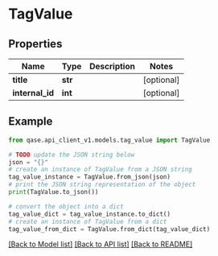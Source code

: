 # TagValue


## Properties

Name | Type | Description | Notes
------------ | ------------- | ------------- | -------------
**title** | **str** |  | [optional] 
**internal_id** | **int** |  | [optional] 

## Example

```python
from qase.api_client_v1.models.tag_value import TagValue

# TODO update the JSON string below
json = "{}"
# create an instance of TagValue from a JSON string
tag_value_instance = TagValue.from_json(json)
# print the JSON string representation of the object
print(TagValue.to_json())

# convert the object into a dict
tag_value_dict = tag_value_instance.to_dict()
# create an instance of TagValue from a dict
tag_value_from_dict = TagValue.from_dict(tag_value_dict)
```
[[Back to Model list]](../README.md#documentation-for-models) [[Back to API list]](../README.md#documentation-for-api-endpoints) [[Back to README]](../README.md)


